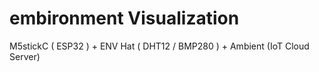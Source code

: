 # embironment Visualization

M5stickC ( ESP32 ) + ENV Hat ( DHT12 / BMP280 ) + Ambient (IoT Cloud Server)

